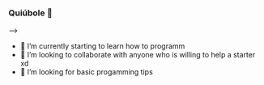 ### Quiúbole 👋
-->
- 🌱 I’m currently starting to learn how to programm
- 👯 I’m looking to collaborate with anyone who is willing to help a starter xd
- 🤔 I’m looking for basic progamming tips

